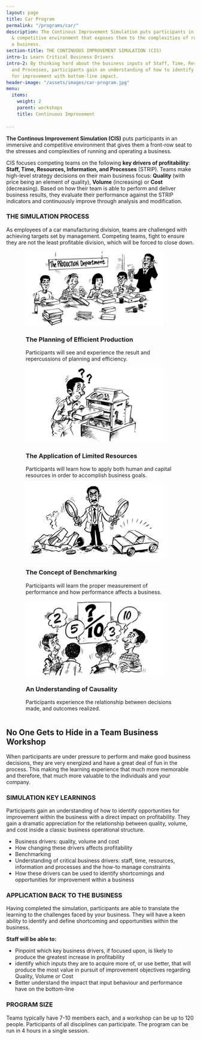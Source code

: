 ```yaml
---
layout: page
title: Car Program
permalink: "/programs/car/"
description: The Continous Improvement Simulation puts participants in an immersive
  & competitive environment that exposes them to the complexities of running & operating
  a business.
section-title: THE CONTINUOUS IMPROVEMENT SIMULATION (CIS)
intro-1: Learn Critical Business Drivers
intro-2: By thinking hard about the business inputs of Staff, Time, Resources, Information
  and Processes, participants gain an understanding of how to identify opportunities
  for improvement with bottom-line impact.
header-image: "/assets/images/car-program.jpg"
menu:
  items:
    weight: 2
    parent: workshops
    title: Continuous Improvement

---
```

**The Continous Improvement Simulation (CIS)** puts participants in an immersive and competitive environment that gives them a front-row seat to the stresses and complexities of running and operating a business.

CIS focuses competing teams on the following **key drivers of profitability**: **Staff, Time, Resources, Information, and Processes** (STRIP). Teams make high-level strategy decisions on their main business focus: **Quality** (with price being an element of quality), **Volume** (increasing) or **Cost** (decreasing). Based on how their team is able to perform and deliver business results, they evaluate their performance against the STRIP indicators and continuously improve through analysis and modification.

### **THE SIMULATION PROCESS**

As employees of a car manufacturing division, teams are challenged with achieving targets set by management.  Competing teams, fight to ensure they are not the least profitable division, which will be forced to close down.

<div style="display:flex; flex-wrap:wrap; justify-content:space-around;">
<div class="car-program" style="width:400px;">
<img src="/assets/images/car-1.png" alt="car program planning of efficient production">
<h3>The Planning of Efficient Production</h3>
<p>Participants will see and experience the result and repercussions of planning and efficiency.</p>
</div>
<div class="car-program" style="width:400px;">
<img src="/assets/images/car-2.png" alt="car program application of limited resources">
<h3>The Application of Limited Resources</h3>
<p>Participants will learn how to apply both human and capital resources in order to accomplish business goals.</p>
</div>
<div class="car-program" style="width:400px;">
<img src="/assets/images/car-3.png" alt="car program concept of benchmarking">
<h3>The Concept of Benchmarking</h3>
<p>Participants will learn the proper measurement of performance and how performance affects a business.</p>
</div>
<div class="car-program" style="width:400px">
<img src="/assets/images/car-4.png" alt="car program understanding causality">
<h3>An Understanding of Causality</h3>
<p>Participants experience the relationship between decisions made, and outcomes realized.</p>
</div>
</div>

## No One Gets to Hide in a Team Business Workshop

When participants are under pressure to perform and make good business decisions, they are very energized and have a great deal of fun in the process. This making the learning experience that much more memorable and therefore, that much more valuable to the individuals and your company.

### SIMULATION KEY LEARNINGS

Participants gain an understanding of how to identify opportunities for improvement within the business with a direct impact on profitability. They gain a dramatic appreciation for the relationship between quality, volume, and cost inside a classic business operational structure.

* Business drivers: quality, volume and cost
* How changing these drivers affects profitability
* Benchmarking
* Understanding of critical business drivers: staff, time, resources, information and processes and the how-to manage constraints
* How these drivers can be used to identify shortcomings and opportunities for improvement within a business

### APPLICATION BACK TO THE BUSINESS

Having completed the simulation, participants are able to translate the learning to the challenges faced by your business.  They will have a keen ability to identify and define shortcoming and opportunities within the business.

**Staff will be able to:**

* Pinpoint which key business drivers, if focused upon, is likely to produce the greatest increase in profitability
* identify which inputs they are to acquire more of, or use better, that will produce the most value in pursuit of improvement objectives regarding Quality, Volume or Cost
* Better understand the impact that input behaviour and performance have on the bottom-line

### PROGRAM SIZE

Teams typically have 7-10 members each, and a workshop can be up to 120 people. Participants of all disciplines can participate. The program can be run in 4 hours in a single session.